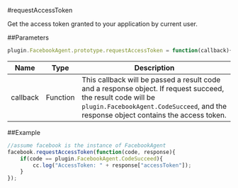 #requestAccessToken

Get the access token granted to your application by current user.

##Parameters

```javascript
plugin.FacebookAgent.prototype.requestAccessToken = function(callback){}
```

|Name|Type|Description|
|----|----|-----------|
|callback|Function|This callback will be passed a result code and a response object. If request succeed, the result code will be `plugin.FacebookAgent.CodeSucceed`, and the response object contains the access token.|

##Example

```javascript
//assume facebook is the instance of FacebookAgent
facebook.requestAccessToken(function(code, response){
    if(code == plugin.FacebookAgent.CodeSucceed){
        cc.log("AccessToken: " + response["accessToken"]);
    }
});
```